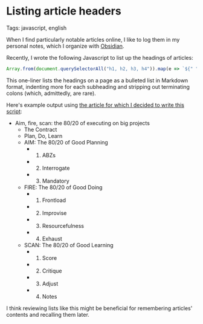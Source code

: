 # Listing article headers

Tags: javascript, english

When I find particularly notable articles online, I like to log them in my personal notes, which I organize with [Obsidian](https://obsidian.md/).

Recently, I wrote the following Javascript to list up the headings of articles:

```javascript
Array.from(document.querySelectorAll("h1, h2, h3, h4")).map(e => `${" ".repeat((parseInt(e.tagName[1])-1)*2)}- ${e.outerText.replace(/\:$/, '')}` ).join("\n")
```

This one-liner lists the headings on a page as a bulleted list in Markdown format, indenting more for each subheading and stripping out terminating colons (which, admittedly, are rare).

Here's example output using [the article for which I decided to write this script](https://www.indiehackers.com/post/aim-fire-scan-the-80-20-of-executing-on-big-projects-571580cd0a):

- Aim, fire, scan: the 80/20 of executing on big projects
  - The Contract
  - Plan, Do, Learn
  - AIM: The 80/20 of Good Planning
    - 1. ABZs
    - 2. Interrogate
    - 3. Mandatory
  - FIRE: The 80/20 of Good Doing
    - 1. Frontload
    - 2. Improvise
    - 3. Resourcefulness
    - 4. Exhaust
  - SCAN: The 80/20 of Good Learning
    - 1. Score
    - 2. Critique
    - 3. Adjust
    - 4. Notes

I think reviewing lists like this might be beneficial for remembering articles' contents and recalling them later.